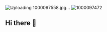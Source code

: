![Uploading 1000097558.jpg…]()
![1000097472](https://github.com/user-attachments/assets/711842ce-5bc7-45df-9982-91c0d384c6b1)
## Hi there 👋

<!--
**krishna-kumari11/krishna-kumari11** is a ✨ _special_ ✨ repository because its `README.md` (this file) appears on your GitHub profile.

Here are some ideas to get you started:

- 🔭 I’m currently working on ...
- 🌱 I’m currently learning ...
- 👯 I’m looking to collaborate on ...
- 🤔 I’m looking for help with ...
- 💬 Ask me about ...
- 📫 How to reach me: ...
- 😄 Pronouns: ...
- ⚡ Fun fact: ...
-->
